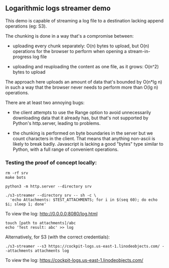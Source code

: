 ## Logarithmic logs streamer demo

This demo is capable of streaming a log file to a destination lacking append
operations (eg: S3).

The chunking is done in a way that's a compromise between:

 - uploading every chunk separately: O(n) bytes to upload, but O(n) operations
   for the browser to perform when opening a stream-in-progress log file

 - uploading and reuploading the content as one file, as it grows: O(n^2) bytes
   to upload

The approach here uploads an amount of data that's bounded by O(n\*lg n) in
such a way that the browser never needs to perform more than O(lg n)
operations.

There are at least two annoying bugs:

 - the client attempts to use the Range option to avoid unnecessarily
   downloading data that it already has, but that's not supported by Python's
   http.server, leading to problems.

 - the chunking is performed on byte boundaries in the server but we count
   characters in the client.  That means that anything non-ascii is likely to
   break badly.  Javascript is lacking a good "bytes" type similar to Python,
   with a full range of convenient operations.

### Testing the proof of concept locally:

```
rm -rf srv
make bots
```

```
python3 -m http.server --directory srv
```

```
./s3-streamer --directory srv -- sh -c \
  'echo Attachments: $TEST_ATTACHMENTS; for i in $(seq 60); do echo $i; sleep 1; done'
```

To view the log: http://0.0.0.0:8080/log.html

```
touch [path to attachments]/abc
echo 'Test result: abc' >> log
```

Alternatively, for S3 (with the correct credentials):

```
./s3-streamer --s3 https://cockpit-logs.us-east-1.linodeobjects.com/ --attachments attachments log
```

To view the log: https://cockpit-logs.us-east-1.linodeobjects.com/
